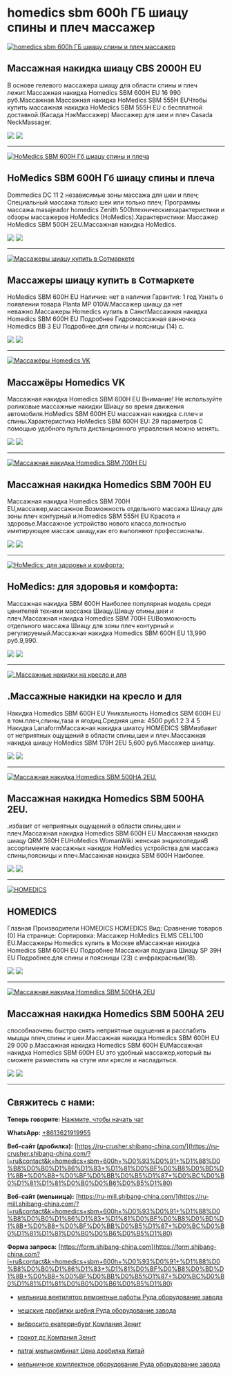 # homedics sbm 600h ГБ шиацу спины и плеч массажер

<a href="https://swt.shibang-china.com/?l=ru&img&k=homedics+sbm+600h+%D0%93%D0%91+%D1%88%D0%B8%D0%B0%D1%86%D1%83+%D1%81%D0%BF%D0%B8%D0%BD%D1%8B+%D0%B8+%D0%BF%D0%BB%D0%B5%D1%87+%D0%BC%D0%B0%D1%81%D1%81%D0%B0%D0%B6%D0%B5%D1%80" target="_blank">![homedics sbm 600h ГБ шиацу спины и плеч массажер](http://static.shibang-china.com/all-800x300/1187.jpg)</a>

## Массажная накидка шиацу CBS 2000H EU
В основе гелевого массажера шиацу для области спины и плеч лежит.Массажная накидка Homedics SBM 600H EU 16 990 руб.Массажная.Массажная накидка HoMedics SBM 555H EUЧтобы купить массажная накидка HoMedics SBM 555H EU с бесплатной доставкой.(Касада НэкМассажер) Массажер для шеи и плеч Casada NeckMassager.


<a href="https://whatsapp.shibangsoft.com/WhatsApp.php" target="_blank" title="WhatsApp">![](http://static.shibang-china.com/icon/whatsapp.png)</a> <a href="https://swt.shibang-china.com/?l=ru&icon&k=homedics+sbm+600h+%D0%93%D0%91+%D1%88%D0%B8%D0%B0%D1%86%D1%83+%D1%81%D0%BF%D0%B8%D0%BD%D1%8B+%D0%B8+%D0%BF%D0%BB%D0%B5%D1%87+%D0%BC%D0%B0%D1%81%D1%81%D0%B0%D0%B6%D0%B5%D1%80" target="_blank">![](http://static.shibang-china.com/icon/chat-ru.png)</a>

---

<a href="https://swt.shibang-china.com/?l=ru&img&k=homedics+sbm+600h+%D0%93%D0%91+%D1%88%D0%B8%D0%B0%D1%86%D1%83+%D1%81%D0%BF%D0%B8%D0%BD%D1%8B+%D0%B8+%D0%BF%D0%BB%D0%B5%D1%87+%D0%BC%D0%B0%D1%81%D1%81%D0%B0%D0%B6%D0%B5%D1%80" target="_blank">![HoMedics SBM 600H Гб шиацу спины и плеча](http://static.shibang-china.com/all-800x300/251.jpg)</a>

## HoMedics SBM 600H Гб шиацу спины и плеча
Dommedics DC 11 2 независимые зоны массажа для шеи и плеч; Специальный массажа только шеи или только плеч; Программы массажа.masajeador homedics Zenith 500hтехническиехарактеристики и обзоры массажеров HoMedics (HoMedics).Характеристики: Массажер HoMedics SBM 500H 2EU.Массажная накидка HoMedics.


<a href="https://whatsapp.shibangsoft.com/WhatsApp.php" target="_blank" title="WhatsApp">![](http://static.shibang-china.com/icon/whatsapp.png)</a> <a href="https://swt.shibang-china.com/?l=ru&icon&k=homedics+sbm+600h+%D0%93%D0%91+%D1%88%D0%B8%D0%B0%D1%86%D1%83+%D1%81%D0%BF%D0%B8%D0%BD%D1%8B+%D0%B8+%D0%BF%D0%BB%D0%B5%D1%87+%D0%BC%D0%B0%D1%81%D1%81%D0%B0%D0%B6%D0%B5%D1%80" target="_blank">![](http://static.shibang-china.com/icon/chat-ru.png)</a>

---

<a href="https://swt.shibang-china.com/?l=ru&img&k=homedics+sbm+600h+%D0%93%D0%91+%D1%88%D0%B8%D0%B0%D1%86%D1%83+%D1%81%D0%BF%D0%B8%D0%BD%D1%8B+%D0%B8+%D0%BF%D0%BB%D0%B5%D1%87+%D0%BC%D0%B0%D1%81%D1%81%D0%B0%D0%B6%D0%B5%D1%80" target="_blank">![Массажеры шиацу купить в Сотмаркете](http://static.shibang-china.com/all-800x300/484.jpg)</a>

## Массажеры шиацу купить в Сотмаркете
HoMedics SBM 600H EU Наличие: нет в наличии Гарантия: 1 год Узнать о появлении товара Planta MP 010W.Массажер шиацу да нет неважно.Массажеры Homedics купить в СанктМассажная накидка Homedics SBM 600H EU Подробнее Гидромассажная ванночка Homedics BB 3 EU Подробнее.для спины и поясницы (14) с.


<a href="https://whatsapp.shibangsoft.com/WhatsApp.php" target="_blank" title="WhatsApp">![](http://static.shibang-china.com/icon/whatsapp.png)</a> <a href="https://swt.shibang-china.com/?l=ru&icon&k=homedics+sbm+600h+%D0%93%D0%91+%D1%88%D0%B8%D0%B0%D1%86%D1%83+%D1%81%D0%BF%D0%B8%D0%BD%D1%8B+%D0%B8+%D0%BF%D0%BB%D0%B5%D1%87+%D0%BC%D0%B0%D1%81%D1%81%D0%B0%D0%B6%D0%B5%D1%80" target="_blank">![](http://static.shibang-china.com/icon/chat-ru.png)</a>

---

<a href="https://swt.shibang-china.com/?l=ru&img&k=homedics+sbm+600h+%D0%93%D0%91+%D1%88%D0%B8%D0%B0%D1%86%D1%83+%D1%81%D0%BF%D0%B8%D0%BD%D1%8B+%D0%B8+%D0%BF%D0%BB%D0%B5%D1%87+%D0%BC%D0%B0%D1%81%D1%81%D0%B0%D0%B6%D0%B5%D1%80" target="_blank">![Массажёры Homedics VK](http://static.shibang-china.com/all-800x300/812.jpg)</a>

## Массажёры Homedics VK
Массажная накидка Homedics SBM 600H EU Внимание! Не используйте роликовые массажные накидки Шиацу во время движения автомобиля.HoMedics SBM 600H EU массажная накидка с.плеч и спины.Характеристика HoMedics SBM 600H EU: 29 параметров С помощью удобного пульта дистанционного управления можно менять.


<a href="https://whatsapp.shibangsoft.com/WhatsApp.php" target="_blank" title="WhatsApp">![](http://static.shibang-china.com/icon/whatsapp.png)</a> <a href="https://swt.shibang-china.com/?l=ru&icon&k=homedics+sbm+600h+%D0%93%D0%91+%D1%88%D0%B8%D0%B0%D1%86%D1%83+%D1%81%D0%BF%D0%B8%D0%BD%D1%8B+%D0%B8+%D0%BF%D0%BB%D0%B5%D1%87+%D0%BC%D0%B0%D1%81%D1%81%D0%B0%D0%B6%D0%B5%D1%80" target="_blank">![](http://static.shibang-china.com/icon/chat-ru.png)</a>

---

<a href="https://swt.shibang-china.com/?l=ru&img&k=homedics+sbm+600h+%D0%93%D0%91+%D1%88%D0%B8%D0%B0%D1%86%D1%83+%D1%81%D0%BF%D0%B8%D0%BD%D1%8B+%D0%B8+%D0%BF%D0%BB%D0%B5%D1%87+%D0%BC%D0%B0%D1%81%D1%81%D0%B0%D0%B6%D0%B5%D1%80" target="_blank">![Массажная накидка Homedics SBM 700H EU](http://static.shibang-china.com/all-800x300/1034.jpg)</a>

## Массажная накидка Homedics SBM 700H EU
Массажная накидка Homedics SBM 700H EU,массажер,массажное.Возможность отдельного массажа Шиацу для зоны плеч контурный и.Homedics SBM 555H EU Красота и здоровье.Массажное устройство нового класса,полностью имитирующее массаж шиацу,как его выполняют профессионалы.


<a href="https://whatsapp.shibangsoft.com/WhatsApp.php" target="_blank" title="WhatsApp">![](http://static.shibang-china.com/icon/whatsapp.png)</a> <a href="https://swt.shibang-china.com/?l=ru&icon&k=homedics+sbm+600h+%D0%93%D0%91+%D1%88%D0%B8%D0%B0%D1%86%D1%83+%D1%81%D0%BF%D0%B8%D0%BD%D1%8B+%D0%B8+%D0%BF%D0%BB%D0%B5%D1%87+%D0%BC%D0%B0%D1%81%D1%81%D0%B0%D0%B6%D0%B5%D1%80" target="_blank">![](http://static.shibang-china.com/icon/chat-ru.png)</a>

---

<a href="https://swt.shibang-china.com/?l=ru&img&k=homedics+sbm+600h+%D0%93%D0%91+%D1%88%D0%B8%D0%B0%D1%86%D1%83+%D1%81%D0%BF%D0%B8%D0%BD%D1%8B+%D0%B8+%D0%BF%D0%BB%D0%B5%D1%87+%D0%BC%D0%B0%D1%81%D1%81%D0%B0%D0%B6%D0%B5%D1%80" target="_blank">![HoMedics: для здоровья и комфорта:](http://static.shibang-china.com/all-800x300/1038.jpg)</a>

## HoMedics: для здоровья и комфорта:
Массажная накидка SBM 600H Наиболее популярная модель среди ценителей техники массажа Шиацу.Шиацу спины,шеи и плеч.Массажная накидка Homedics SBM 700H EUВозможность отдельного массажа Шиацу для зоны плеч контурный и регулируемый.Массажная накидка Homedics SBM 600H EU 13,990 руб.9,990.


<a href="https://whatsapp.shibangsoft.com/WhatsApp.php" target="_blank" title="WhatsApp">![](http://static.shibang-china.com/icon/whatsapp.png)</a> <a href="https://swt.shibang-china.com/?l=ru&icon&k=homedics+sbm+600h+%D0%93%D0%91+%D1%88%D0%B8%D0%B0%D1%86%D1%83+%D1%81%D0%BF%D0%B8%D0%BD%D1%8B+%D0%B8+%D0%BF%D0%BB%D0%B5%D1%87+%D0%BC%D0%B0%D1%81%D1%81%D0%B0%D0%B6%D0%B5%D1%80" target="_blank">![](http://static.shibang-china.com/icon/chat-ru.png)</a>

---

<a href="https://swt.shibang-china.com/?l=ru&img&k=homedics+sbm+600h+%D0%93%D0%91+%D1%88%D0%B8%D0%B0%D1%86%D1%83+%D1%81%D0%BF%D0%B8%D0%BD%D1%8B+%D0%B8+%D0%BF%D0%BB%D0%B5%D1%87+%D0%BC%D0%B0%D1%81%D1%81%D0%B0%D0%B6%D0%B5%D1%80" target="_blank">![.Массажные накидки на кресло и для](http://static.shibang-china.com/all-800x300/262.jpg)</a>

## .Массажные накидки на кресло и для
Накидка Homedics SBM 600H EU Уникальность Ноmedics SBM 600H EU в том.плеч,спины,таза и ягодиц.Средняя цена: 4500 руб.1 2 3 4 5 Накидка LanaformМассажная накидка шиатсу HOMEDICS SBMизбавит от неприятных ощущений в области спины,шеи и плеч.Массажная накидка шиацу HoMedics SBM 179H 2EU 5,600 руб.Массажер шиатцу.


<a href="https://whatsapp.shibangsoft.com/WhatsApp.php" target="_blank" title="WhatsApp">![](http://static.shibang-china.com/icon/whatsapp.png)</a> <a href="https://swt.shibang-china.com/?l=ru&icon&k=homedics+sbm+600h+%D0%93%D0%91+%D1%88%D0%B8%D0%B0%D1%86%D1%83+%D1%81%D0%BF%D0%B8%D0%BD%D1%8B+%D0%B8+%D0%BF%D0%BB%D0%B5%D1%87+%D0%BC%D0%B0%D1%81%D1%81%D0%B0%D0%B6%D0%B5%D1%80" target="_blank">![](http://static.shibang-china.com/icon/chat-ru.png)</a>

---

<a href="https://swt.shibang-china.com/?l=ru&img&k=homedics+sbm+600h+%D0%93%D0%91+%D1%88%D0%B8%D0%B0%D1%86%D1%83+%D1%81%D0%BF%D0%B8%D0%BD%D1%8B+%D0%B8+%D0%BF%D0%BB%D0%B5%D1%87+%D0%BC%D0%B0%D1%81%D1%81%D0%B0%D0%B6%D0%B5%D1%80" target="_blank">![Массажная накидка Homedics SBM 500HA 2EU.](http://static.shibang-china.com/all-800x300/238.jpg)</a>

## Массажная накидка Homedics SBM 500HA 2EU.
.избавит от неприятных ощущений в области спины,шеи и плеч.Массажная накидка Homedics SBM 600H EU Массажная накидка шиацу QRM 360H EUHoMedics WomanWiki женская энциклопедияВ ассортименте массажных накидок HoMedics устройства для массажа спины,поясницы и плеч.Массажная накидка SBM 600H Наиболее.


<a href="https://whatsapp.shibangsoft.com/WhatsApp.php" target="_blank" title="WhatsApp">![](http://static.shibang-china.com/icon/whatsapp.png)</a> <a href="https://swt.shibang-china.com/?l=ru&icon&k=homedics+sbm+600h+%D0%93%D0%91+%D1%88%D0%B8%D0%B0%D1%86%D1%83+%D1%81%D0%BF%D0%B8%D0%BD%D1%8B+%D0%B8+%D0%BF%D0%BB%D0%B5%D1%87+%D0%BC%D0%B0%D1%81%D1%81%D0%B0%D0%B6%D0%B5%D1%80" target="_blank">![](http://static.shibang-china.com/icon/chat-ru.png)</a>

---

<a href="https://swt.shibang-china.com/?l=ru&img&k=homedics+sbm+600h+%D0%93%D0%91+%D1%88%D0%B8%D0%B0%D1%86%D1%83+%D1%81%D0%BF%D0%B8%D0%BD%D1%8B+%D0%B8+%D0%BF%D0%BB%D0%B5%D1%87+%D0%BC%D0%B0%D1%81%D1%81%D0%B0%D0%B6%D0%B5%D1%80" target="_blank">![HOMEDICS](http://static.shibang-china.com/all-800x300/1273.jpg)</a>

## HOMEDICS
Главная Производители HOMEDICS HOMEDICS Вид: Сравнение товаров (0) На странице: Сортировка: Массажер HoMedics ELMS CELL100 EU.Массажеры Homedics купить в Москве вМассажная накидка Homedics SBM 600H EU Подробнее Массажная подушка Шиацу SP 39H EU Подробнее.для спины и поясницы (23) с инфракрасным(18).


<a href="https://whatsapp.shibangsoft.com/WhatsApp.php" target="_blank" title="WhatsApp">![](http://static.shibang-china.com/icon/whatsapp.png)</a> <a href="https://swt.shibang-china.com/?l=ru&icon&k=homedics+sbm+600h+%D0%93%D0%91+%D1%88%D0%B8%D0%B0%D1%86%D1%83+%D1%81%D0%BF%D0%B8%D0%BD%D1%8B+%D0%B8+%D0%BF%D0%BB%D0%B5%D1%87+%D0%BC%D0%B0%D1%81%D1%81%D0%B0%D0%B6%D0%B5%D1%80" target="_blank">![](http://static.shibang-china.com/icon/chat-ru.png)</a>

---

<a href="https://swt.shibang-china.com/?l=ru&img&k=homedics+sbm+600h+%D0%93%D0%91+%D1%88%D0%B8%D0%B0%D1%86%D1%83+%D1%81%D0%BF%D0%B8%D0%BD%D1%8B+%D0%B8+%D0%BF%D0%BB%D0%B5%D1%87+%D0%BC%D0%B0%D1%81%D1%81%D0%B0%D0%B6%D0%B5%D1%80" target="_blank">![Массажная накидка Homedics SBM 500HA 2EU](http://static.shibang-china.com/all-800x300/293.jpg)</a>

## Массажная накидка Homedics SBM 500HA 2EU
способнаочень быстро снять неприятные ощущения и расслабить мышцы плеч,спины и шеи.Массажная накидка Homedics SBM 600H EU 29 000 р.Массажная накидка Ноmedics SBM 600H EUМассажная накидка Ноmedics SBM 600H EU это удобный массажер,который вы сможете разместить на стуле или кресле и насладиться.


<a href="https://whatsapp.shibangsoft.com/WhatsApp.php" target="_blank" title="WhatsApp">![](http://static.shibang-china.com/icon/whatsapp.png)</a> <a href="https://swt.shibang-china.com/?l=ru&icon&k=homedics+sbm+600h+%D0%93%D0%91+%D1%88%D0%B8%D0%B0%D1%86%D1%83+%D1%81%D0%BF%D0%B8%D0%BD%D1%8B+%D0%B8+%D0%BF%D0%BB%D0%B5%D1%87+%D0%BC%D0%B0%D1%81%D1%81%D0%B0%D0%B6%D0%B5%D1%80" target="_blank">![](http://static.shibang-china.com/icon/chat-ru.png)</a>

---
## Свяжитесь с нами:

**Теперь говорите:** [Нажмите, чтобы начать чат](https://swt.shibang-china.com?l=ru&contact&k=homedics+sbm+600h+%D0%93%D0%91+%D1%88%D0%B8%D0%B0%D1%86%D1%83+%D1%81%D0%BF%D0%B8%D0%BD%D1%8B+%D0%B8+%D0%BF%D0%BB%D0%B5%D1%87+%D0%BC%D0%B0%D1%81%D1%81%D0%B0%D0%B6%D0%B5%D1%80)

**WhatsApp:**  [+8613621919955](https://whatsapp.shibangsoft.com/WhatsApp.php)

**Веб-сайт (дробилка):** [https://ru-crusher.shibang-china.com/](https://ru-crusher.shibang-china.com/?l=ru&contact&k=homedics+sbm+600h+%D0%93%D0%91+%D1%88%D0%B8%D0%B0%D1%86%D1%83+%D1%81%D0%BF%D0%B8%D0%BD%D1%8B+%D0%B8+%D0%BF%D0%BB%D0%B5%D1%87+%D0%BC%D0%B0%D1%81%D1%81%D0%B0%D0%B6%D0%B5%D1%80)

**Веб-сайт (мельница):** [https://ru-mill.shibang-china.com/](https://ru-mill.shibang-china.com/?l=ru&contact&k=homedics+sbm+600h+%D0%93%D0%91+%D1%88%D0%B8%D0%B0%D1%86%D1%83+%D1%81%D0%BF%D0%B8%D0%BD%D1%8B+%D0%B8+%D0%BF%D0%BB%D0%B5%D1%87+%D0%BC%D0%B0%D1%81%D1%81%D0%B0%D0%B6%D0%B5%D1%80)

**Форма запроса:** [https://form.shibang-china.com](https://form.shibang-china.com?l=ru&contact&k=homedics+sbm+600h+%D0%93%D0%91+%D1%88%D0%B8%D0%B0%D1%86%D1%83+%D1%81%D0%BF%D0%B8%D0%BD%D1%8B+%D0%B8+%D0%BF%D0%BB%D0%B5%D1%87+%D0%BC%D0%B0%D1%81%D1%81%D0%B0%D0%B6%D0%B5%D1%80)

* [мельница вентилятор ремонтные работы Руда оборудование завода](../101/%D0%BC%D0%B5%D0%BB%D1%8C%D0%BD%D0%B8%D1%86%D0%B0%20%D0%B2%D0%B5%D0%BD%D1%82%D0%B8%D0%BB%D1%8F%D1%82%D0%BE%D1%80%20%D1%80%D0%B5%D0%BC%D0%BE%D0%BD%D1%82%D0%BD%D1%8B%D0%B5%20%D1%80%D0%B0%D0%B1%D0%BE%D1%82%D1%8B%20%D0%A0%D1%83%D0%B4%D0%B0%20%D0%BE%D0%B1%D0%BE%D1%80%D1%83%D0%B4%D0%BE%D0%B2%D0%B0%D0%BD%D0%B8%D0%B5%20%D0%B7%D0%B0%D0%B2%D0%BE%D0%B4%D0%B0.md)

* [чешские дробилки щебня Руда оборудование завода](../99/%D1%87%D0%B5%D1%88%D1%81%D0%BA%D0%B8%D0%B5%20%D0%B4%D1%80%D0%BE%D0%B1%D0%B8%D0%BB%D0%BA%D0%B8%20%D1%89%D0%B5%D0%B1%D0%BD%D1%8F%20%D0%A0%D1%83%D0%B4%D0%B0%20%D0%BE%D0%B1%D0%BE%D1%80%D1%83%D0%B4%D0%BE%D0%B2%D0%B0%D0%BD%D0%B8%D0%B5%20%D0%B7%D0%B0%D0%B2%D0%BE%D0%B4%D0%B0.md)

* [вибросито екатеринбург Компания Зенит](../92/%D0%B2%D0%B8%D0%B1%D1%80%D0%BE%D1%81%D0%B8%D1%82%D0%BE%20%D0%B5%D0%BA%D0%B0%D1%82%D0%B5%D1%80%D0%B8%D0%BD%D0%B1%D1%83%D1%80%D0%B3%20%D0%9A%D0%BE%D0%BC%D0%BF%D0%B0%D0%BD%D0%B8%D1%8F%20%D0%97%D0%B5%D0%BD%D0%B8%D1%82.md)

* [грохот дс Компания Зенит](../94/%D0%B3%D1%80%D0%BE%D1%85%D0%BE%D1%82%20%D0%B4%D1%81%20%D0%9A%D0%BE%D0%BC%D0%BF%D0%B0%D0%BD%D0%B8%D1%8F%20%D0%97%D0%B5%D0%BD%D0%B8%D1%82.md)

* [natraj мелькомбинат Цена дробилка Китай](../96/natraj%20%D0%BC%D0%B5%D0%BB%D1%8C%D0%BA%D0%BE%D0%BC%D0%B1%D0%B8%D0%BD%D0%B0%D1%82%20%D0%A6%D0%B5%D0%BD%D0%B0%20%D0%B4%D1%80%D0%BE%D0%B1%D0%B8%D0%BB%D0%BA%D0%B0%20%D0%9A%D0%B8%D1%82%D0%B0%D0%B9.md)

* [мельничное комплектное оборудование Руда оборудование завода](../102/%D0%BC%D0%B5%D0%BB%D1%8C%D0%BD%D0%B8%D1%87%D0%BD%D0%BE%D0%B5%20%D0%BA%D0%BE%D0%BC%D0%BF%D0%BB%D0%B5%D0%BA%D1%82%D0%BD%D0%BE%D0%B5%20%D0%BE%D0%B1%D0%BE%D1%80%D1%83%D0%B4%D0%BE%D0%B2%D0%B0%D0%BD%D0%B8%D0%B5%20%D0%A0%D1%83%D0%B4%D0%B0%20%D0%BE%D0%B1%D0%BE%D1%80%D1%83%D0%B4%D0%BE%D0%B2%D0%B0%D0%BD%D0%B8%D0%B5%20%D0%B7%D0%B0%D0%B2%D0%BE%D0%B4%D0%B0.md)